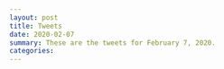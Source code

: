 ```yaml
---
layout: post
title: Tweets
date: 2020-02-07
summary: These are the tweets for February 7, 2020.
categories:
---
```


